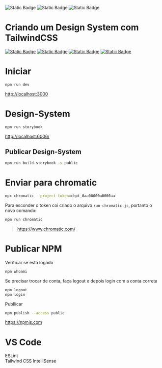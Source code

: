 ![Static Badge](https://img.shields.io/badge/Next.js-000000?logo=nextdotjs&logoColor=%23ffffff)
![Static Badge](https://img.shields.io/badge/Tailwind.css-%2306B6D4?logo=tailwindcss&logoColor=%23ffffff)
![Static Badge](https://img.shields.io/badge/Storybook-FF4785?logo=storybook&logoColor=%23ffffff)

# Criando um Design System com TailwindCSS

[![Static Badge](https://img.shields.io/badge/GitHub.Curso1-%23181717?logo=github&logoColor=%23ffffff)](https://github.com/alura-cursos/alfabit-design-system/tree/main)
[![Static Badge](https://img.shields.io/badge/GitHub.Curso2-%23181717?logo=github&logoColor=%23ffffff)](https://github.com/alura-cursos/3172-alfabit-design-system/tree/main)
[![Static Badge](https://img.shields.io/badge/GitHub.Curso3-%23181717?logo=github&logoColor=%23ffffff)](https://github.com/alura-cursos/alfabit-ds/tree/main)
[![Static Badge](https://img.shields.io/badge/GitHub.Curso4-%23181717?logo=github&logoColor=%23ffffff)](https://github.com/alura-cursos/alfabit-ds-pkg)

# Iniciar

```bash
npm run dev
```

[http://localhost:3000](http://localhost:3000)

# Design-System

```bash
npm run storybook
```

[http://localhost:6006/](http://localhost:6006/)

## Publicar Design-System

```bash
npm run build-storybook -s public
```

# Enviar para chromatic

```bash
npx chromatic --project-token=chpt_0aa00000a0000aa
```

Para esconder o token coi criado o arquivo `run-chromatic.js`, portanto o novo comando:

```bash
npm run chromatic
```

> https://www.chromatic.com/

# Publicar NPM

Verificar se esta logado

```bash
npm whoami
```

Se precisar trocar de conta, faça logout e depois login com a conta correta

```bash
npm logout
npm login
```

Publlicar

```bash
npm publish --access public
```

https://npmjs.com


# VS Code

ESLint  
Tailwind CSS IntelliSense  

